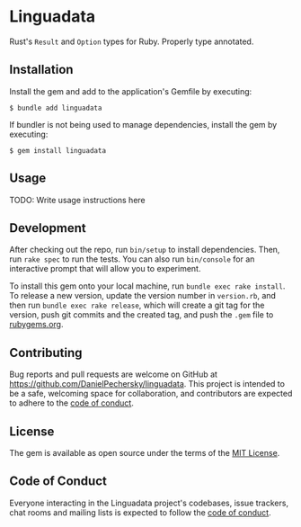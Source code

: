 # Linguadata

Rust's `Result` and `Option` types for Ruby. Properly type annotated.

## Installation

Install the gem and add to the application's Gemfile by executing:

    $ bundle add linguadata

If bundler is not being used to manage dependencies, install the gem by executing:

    $ gem install linguadata

## Usage

TODO: Write usage instructions here

## Development

After checking out the repo, run `bin/setup` to install dependencies. Then, run `rake spec` to run the tests. You can
also run `bin/console` for an interactive prompt that will allow you to experiment.

To install this gem onto your local machine, run `bundle exec rake install`. To release a new version, update the
version number in `version.rb`, and then run `bundle exec rake release`, which will create a git tag for the version,
push git commits and the created tag, and push the `.gem` file to [rubygems.org](https://rubygems.org).

## Contributing

Bug reports and pull requests are welcome on GitHub at https://github.com/DanielPechersky/linguadata. This project is
intended to be a safe, welcoming space for collaboration, and contributors are expected to adhere to
the [code of conduct](https://github.com/DanielPechersky/linguadata/blob/main/CODE_OF_CONDUCT.md).

## License

The gem is available as open source under the terms of the [MIT License](https://opensource.org/licenses/MIT).

## Code of Conduct

Everyone interacting in the Linguadata project's codebases, issue trackers, chat rooms and mailing lists is expected to
follow the [code of conduct](https://github.com/[USERNAME]/linguadata/blob/main/CODE_OF_CONDUCT.md).
